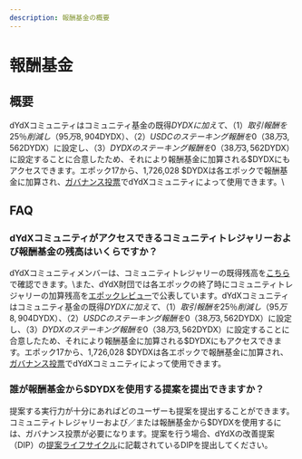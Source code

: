 ```yaml
---
description: 報酬基金の概要
---
```


# 報酬基金

## 概要

dYdXコミュニティはコミュニティ基金の既得$DYDXに加えて、（1）取引報酬を25％削減し（95万8,904$DYDX）、（2）$USDCのステーキング報酬を0（38万3,562$DYDX）に設定し、（3）$DYDXのステーキング報酬を0（38万3,562$DYDX）に設定することに合意したため、それにより報酬基金に加算される$DYDXにもアクセスできます。エポック17から、1,726,028 $DYDXは各エポックで報酬基金に加算され、[ガバナンス投票](https://docs.dydx.community/dydx-governance/voting-and-governance/governance-parameters)でdYdXコミュニティによって使用できます。\


## FAQ

### dYdXコミュニティがアクセスできるコミュニティトレジャリーおよび報酬基金の残高はいくらですか？

dYdXコミュニティメンバーは、コミュニティトレジャリーの既得残高を[こちら](https://dydx.shippooor.xyz/)で確認できます。\\また、dYdX財団では各エポックの終了時にコミュニティトレジャリーの加算残高を[エポックレビュー](https://dydx.foundation/blog)で公表しています。dYdXコミュニティはコミュニティ基金の既得$DYDXに加えて、（1）取引報酬を25％削減し（95万8,904$DYDX）、（2）$USDCのステーキング報酬を0（38万3,562$DYDX）に設定し、（3）$DYDXのステーキング報酬を0（38万3,562$DYDX）に設定することに合意したため、それにより報酬基金に加算される$DYDXにもアクセスできます。エポック17から、1,726,028 $DYDXは各エポックで報酬基金に加算され、[ガバナンス投票](https://docs.dydx.community/dydx-governance/voting-and-governance/governance-parameters)でdYdXコミュニティによって使用できます。

### 誰が報酬基金から$DYDXを使用する提案を提出できますか？

提案する実行力が十分にあればどのユーザーも提案を提出することができます。コミュニティトレジャリーおよび／または報酬基金から$DYDXを使用するには、ガバナンス投票が必要になります。提案を行う場合、dYdXの改善提案（DIP）の[提案ライフサイクル](../voting-and-governance/dip-proposal-lifecycle.md)に記載されているDIPを提出してください。
